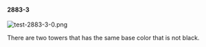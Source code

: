 #### 2883-3
![test-2883-3-0.png](https://github.com/lil-lab/nlvr/raw/master/nlvr/test/images/5/test-2883-3-0.png "test-2883-3-0.png")

There are two towers that has the same base color that is not black.